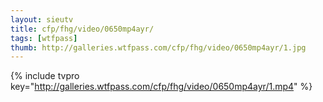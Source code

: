 ```yaml
--- 
layout: sieutv
title: cfp/fhg/video/0650mp4ayr/
tags: [wtfpass]
thumb: http://galleries.wtfpass.com/cfp/fhg/video/0650mp4ayr/1.jpg
---
```

{% include tvpro key="http://galleries.wtfpass.com/cfp/fhg/video/0650mp4ayr/1.mp4" %} 
